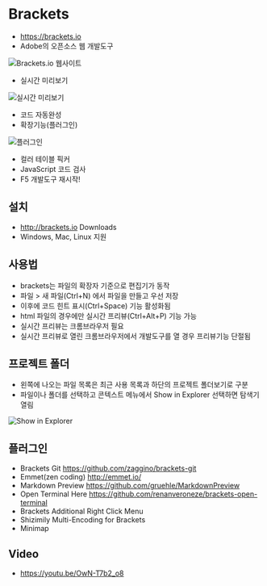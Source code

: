 # Brackets
* https://brackets.io
* Adobe의 오픈소스 웹 개발도구

<img src="/images/brackets/brackets01.png" alt="Brackets.io 웹사이트">

* 실시간 미리보기

<img src="/images/brackets/brackets11.png" alt="실시간 미리보기">

* 코드 자동완성
* 확장기능(플러그인)

<img src="/images/brackets/brackets12.png" alt="플러그인">

* 컬러 테이블 픽커
* JavaScript 코드 검사
* F5 개발도구 재시작!

## 설치
* http://brackets.io Downloads
* Windows, Mac, Linux 지원


## 사용법
* brackets는 파일의 확장자 기준으로 편집기가 동작
* 파일 > 새 파일(Ctrl+N) 에서 파일을 만들고 우선 저장
* 이후에 코드 힌트 표시(Ctrl+Space) 기능 활성화됨
* html 파일의 경우에만 실시간 프리뷰(Ctrl+Alt+P) 기능 가능
* 실시간 프리뷰는 크롬브라우저 필요
* 실시간 프리뷰로 열린 크롬브라우저에서 개발도구를 열 경우 프리뷰기능 단절됨


## 프로젝트 폴더

* 왼쪽에 나오는 파일 목록은 최근 사용 목록과 하단의 프로젝트 폴더보기로 구분
* 파일이나 폴더를 선택하고 콘텍스트 메뉴에서 Show in Explorer 선택하면 탐색기 열림

<img src="/images/brackets/brackets13.png" alt="Show in Explorer">


## 플러그인

* Brackets Git https://github.com/zaggino/brackets-git
* Emmet(zen coding) http://emmet.io/
* Markdown Preview  https://github.com/gruehle/MarkdownPreview
* Open Terminal Here https://github.com/renanveroneze/brackets-open-terminal
* Brackets Additional Right Click Menu
* Shizimily Multi-Encoding for Brackets
* Minimap


## Video
* https://youtu.be/OwN-T7b2_o8

